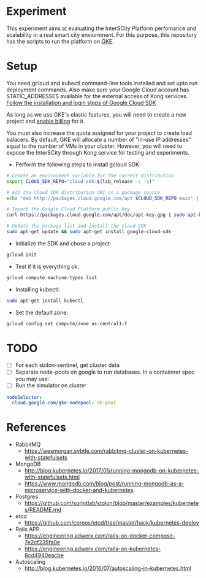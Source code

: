 # Experiment

This experiment aims at evaluating the InterSCity Platform perfomance and
scalability in a real smart city enviornment. For this purpose,
this repository has the scripts to run the platform on [GKE](https://cloud.google.com/container-engine).

# Setup

You need gcloud and kubectl command-line tools installed and set upto run 
deployment commands. Also make sure your Google Cloud account has
STATIC\_ADDRESSES available for the external access of Kong services.
[Follow the installation and login steps of Google Cloud SDK](https://cloud.google.com/sdk/docs/quickstart-debian-ubuntu)

As long as we use GKE's elastic features, you will need to create a new project
and [enable billing](https://support.google.com/cloud/answer/6293499?hl=pt-br#enable-billing)
for it.

You must also increase the quota assigned for your project to create load balacers.
By default, GKE will allocate a number of "In-use IP addresses" equal to the
number of VMs in your cluster. However, you will need to expose the InterSCity
through Kong service for testing and experiments.

* Perform the following steps to install gcloud SDK:
```sh
# Create an environment variable for the correct distribution
export CLOUD_SDK_REPO="cloud-sdk-$(lsb_release -c -s)"

# Add the Cloud SDK distribution URI as a package source
echo "deb http://packages.cloud.google.com/apt $CLOUD_SDK_REPO main" | sudo tee -a /etc/apt/sources.list.d/google-cloud-sdk.list

# Import the Google Cloud Platform public key
curl https://packages.cloud.google.com/apt/doc/apt-key.gpg | sudo apt-key add -

# Update the package list and install the Cloud SDK
sudo apt-get update && sudo apt-get install google-cloud-sdk
```
* Initialize the SDK and chose a project:
```sh
gcloud init
```

* Test if it is everything ok:
```sh
gcloud compute machine-types list
```

* Installing kubectl:
```sh
sudo apt-get install kubectl
```

* Set the default zone:
```sh
gcloud config set compute/zone us-central1-f
```

# TODO

* [ ] For each stolon-sentinel, get cluster data
* [ ] Separate node-pools on google to run databases. In a containner spec you may use:
* [ ] Run the simulator on cluster
```yaml
nodeSelector:
  cloud.google.com/gke-nodepool: db-pool
```


# References

* RabbitMQ
  * https://wesmorgan.svbtle.com/rabbitmq-cluster-on-kubernetes-with-statefulsets
* MongoDB
  * http://blog.kubernetes.io/2017/01/running-mongodb-on-kubernetes-with-statefulsets.html
  * https://www.mongodb.com/blog/post/running-mongodb-as-a-microservice-with-docker-and-kubernetes
* Postgres
  * https://github.com/sorintlab/stolon/blob/master/examples/kubernetes/README.md
* etcd
  * https://github.com/coreos/etcd/tree/master/hack/kubernetes-deploy
* Rails APP
  * https://engineering.adwerx.com/rails-on-docker-compose-7e2cf235fa0e
  * https://engineering.adwerx.com/rails-on-kubernetes-8cd4940eacbe
* Autoscaling
  * http://blog.kubernetes.io/2016/07/autoscaling-in-kubernetes.html
